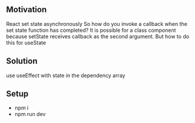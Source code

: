 <h2>Motivation</h2>
React set state asynchronously  So how do you invoke a callback when the set state function has completed? It is possible for a class component because setState receives callback as the second argument. But how to do this for useState

<h2>Solution</h2>
use useEffect with state in the dependency array


<h2>Setup</h2>
<ul>
<li>npm i</li>
<li>npm run dev</li>
</ul>
